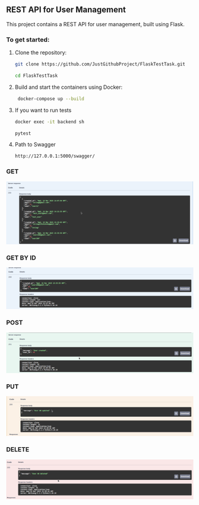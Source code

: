 ## REST API for User Management

This project contains a REST API for user management, built using Flask.

### To get started:

1. Clone the repository:
   ```bash
   git clone https://github.com/JustGithubProject/FlaskTestTask.git
   ```

   ```bash
   cd FlaskTestTask
   ```

2. Build and start the containers using Docker:
   ```bash
    docker-compose up --build
   ```

3. If you want to run tests
    ```bash
    docker exec -it backend sh
    ```

    ```bash
    pytest
    ```

4. Path to Swagger
   ```bash
   http://127.0.0.1:5000/swagger/
   ```



### GET
![GET](./images/GET_1.png)

### GET BY ID
![GET_BY_ID](./images/GET_BY_ID_1.png)

### POST 
![POST](./images/POST_1.png)

### PUT 
![PUT](./images/PUT_1.png)

### DELETE
![DELETE](./images/DELETE_1.png)
